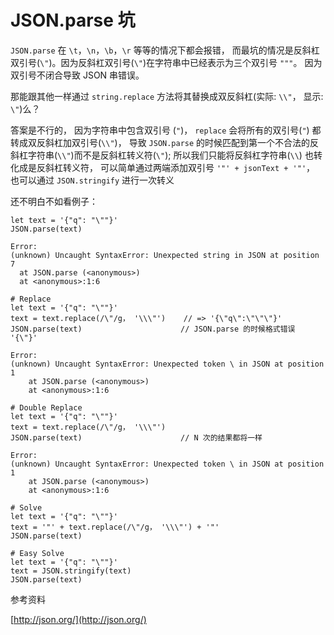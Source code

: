 <!-- title: 前端开发 - JSON.parse 坑 -->
<!-- author: <David Jones qowera@qq.com> -->
<!-- date: 2017-05-10 11:55:40 -->
<!-- category: 前端 -->
<!-- tag: 基础知识 -->

# JSON.parse 坑

`JSON.parse` 在 `\t`，`\n`，`\b`，`\r` 等等的情况下都会报错， 而最坑的情况是反斜杠双引号(`\"`)。因为反斜杠双引号(`\"`)在字符串中已经表示为三个双引号 `"""`。 因为双引号不闭合导致 JSON 串错误。

那能跟其他一样通过 `string.replace` 方法将其替换成双反斜杠(实际: `\\"`， 显示: `\"`)么？

答案是不行的， 因为字符串中包含双引号 (`"`)， `replace` 会将所有的双引号(`"`) 都转成双反斜杠加双引号(`\\"`)， 导致 `JSON.parse` 的时候匹配到第一个不合法的反斜杠字符串(`\\"`)而不是反斜杠转义符(`\"`); 所以我们只能将反斜杠字符串(`\\`) 也转化成是反斜杠转义符， 可以简单通过两端添加双引号 `'"' + jsonText + '"'`， 也可以通过 `JSON.stringify` 进行一次转义

还不明白不如看例子：

```
let text = '{"q": "\""}'
JSON.parse(text)

Error:
(unknown) Uncaught SyntaxError: Unexpected string in JSON at position 7
  at JSON.parse (<anonymous>)
  at <anonymous>:1:6

# Replace
let text = '{"q": "\""}'
text = text.replace(/\"/g， '\\\"')    // => '{\"q\":\"\"\"}'
JSON.parse(text)                      // JSON.parse 的时候格式错误 '{\"}'

Error:
(unknown) Uncaught SyntaxError: Unexpected token \ in JSON at position 1
    at JSON.parse (<anonymous>)
    at <anonymous>:1:6

# Double Replace
let text = '{"q": "\""}'
text = text.replace(/\"/g， '\\\"')
JSON.parse(text)                      // N 次的结果都将一样

Error:
(unknown) Uncaught SyntaxError: Unexpected token \ in JSON at position 1
    at JSON.parse (<anonymous>)
    at <anonymous>:1:6

# Solve
let text = '{"q": "\""}'
text = '"' + text.replace(/\"/g， '\\\"') + '"'
JSON.parse(text)

# Easy Solve
let text = '{"q": "\""}'
text = JSON.stringify(text)
JSON.parse(text)
```

参考资料

[http://json.org/](http://json.org/)
